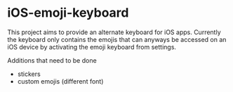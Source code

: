iOS-emoji-keyboard
==================

This project aims to provide an alternate keyboard for iOS apps. Currently the keyboard only contains the emojis that can anyways be accessed on an iOS device by activating the emoji keyboard from settings.

Additions that need to be done
  * stickers
  * custom emojis (different font)
